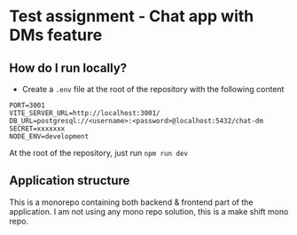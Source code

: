# Test assignment - Chat app with DMs feature

## How do I run locally?

- Create a `.env` file at the root of the repository with the following content

```env
PORT=3001
VITE_SERVER_URL=http://localhost:3001/
DB_URL=postgresql://<username>:<password>@localhost:5432/chat-dm
SECRET=xxxxxxx
NODE_ENV=development
```

At the root of the repository, just run `npm run dev`

## Application structure

This is a monorepo containing both backend & frontend part of the application. I am not using any mono repo solution, this is a make shift mono repo.
